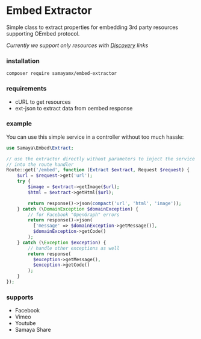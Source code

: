 # Embed Extractor

Simple class to extract properties for embedding 3rd party resources supporting OEmbed protocol.

_Currently we support only resources with [Discovery](https://oembed.com/#section4) links_

### installation

    composer require samayamx/embed-extractor
    
### requirements

- cURL to get resources
- ext-json to extract data from oembed response

### example

You can use this simple service in a controller without too much hassle:


```php
use Samaya\Embed\Extract;

// use the extractor directly without parameters to inject the service
// into the route handler
Route::get('/embed', function (Extract $extract, Request $request) {
    $url = $request->get('url');
    try {
        $image = $extract->getImage($url);
        $html = $extract->getHtml($url);

        return response()->json(compact('url', 'html', 'image'));
    } catch (\DomainException $domainException) {
        // for Facebook "OpenGraph" errors
        return response()->json(
          ['message' => $domainException->getMessage()],
          $domainException->getCode()
        );
    } catch (\Exception $exception) {
        // handle other exceptions as well
        return response(
          $exception->getMessage(),
          $exception->getCode()
        );
    }
});
```

### supports

- Facebook
- Vimeo
- Youtube
- Samaya Share

